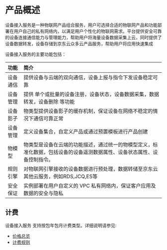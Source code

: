 # 产品概述

设备接入服务是一种物联网产品组合服务，用户可选择合适的物联网产品和功能部署在用户自己的私有网络内，以满足用户个性化的物联网需求。平台提供安全可靠的设备连接通信能力与管理能力，帮助用户将海量设备数据采集上云，同时提供了设备数据转发，设备存储到京东云众多云产品服务，帮助用户将应用快速集成

设备接入服务的主要功能包括：

|功能   | 简介    |
|:- |:-|
|设备通信|提供设备与云端的双向通信，设备上报与指令下发设备稳定可靠|
|设备管理 |提供 单个或批量的设备注册，设备状态，设备数据采集，数据转发，设备删除 等功能|
|设备影子 |物类型提供设备影子的缓存机制，保证设备在网络不稳定的情况下通信可靠正常|
|设备管理 |定义设备集合，自定义产品或通过预置模板进行产品创建|
|物模型 |物类型是设备在云端的功能描述，通过统一的物模型定义，标准化数据，包括设备的设备遥测数据属性、设备状态属性、设备控制指令。|
|规则引擎|对物联网引擎接收的设备数据进行预处理，数据转储至京东云其他云服务，例如RDS,JCQ,ES等|
|安全保证|实例部署在用户自定义的 VPC 私有网络内，保证客户应用及数据的安全与隐私|




## 计费
设备接入服务 支持按包年包月计费类型。详细说明请参见:
- [价格总览](../Pricing/Price-Overview.md)
- [计费规则](../Pricing/Billing-Rules.md) 
